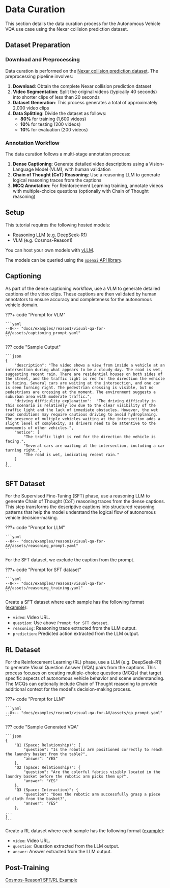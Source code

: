 # Data Curation

This section details the data curation process for the Autonomous Vehicle VQA use case using the Nexar collision prediction dataset.

## Dataset Preparation

### Download and Preprocessing

Data curation is performed on the [Nexar collision prediction dataset](https://huggingface.co/datasets/nexar-ai/nexar_collision_prediction). The preprocessing pipeline involves:

1. **Download**: Obtain the complete Nexar collision prediction dataset
2. **Video Segmentation**: Split the original videos (typically 40 seconds) into shorter clips of less than 20 seconds
3. **Dataset Generation**: This process generates a total of approximately 2,000 video clips
4. **Data Splitting**: Divide the dataset as follows:
   - **80%** for training (1,600 videos)
   - **10%** for testing (200 videos)
   - **10%** for evaluation (200 videos)

### Annotation Workflow

The data curation follows a multi-stage annotation process:

1. **Dense Captioning**: Generate detailed video descriptions using a Vision-Language Model (VLM), with human validation
2. **Chain of Thought (CoT) Reasoning**: Use a reasoning LLM to generate logical reasoning traces from the captions
3. **MCQ Annotation**: For Reinforcement Learning training, annotate videos with multiple-choice questions (optionally with Chain of Thought reasoning)

## Setup

This tutorial requires the following hosted models:

- Reasoning LLM (e.g. DeepSeek-R1)
- VLM (e.g. Cosmos-Reason1)

You can host your own models with [vLLM](https://docs.vllm.ai/en/v0.9.2/getting_started/quickstart.html#openai-compatible-server).

The models can be queried using the [`openai` API library](https://platform.openai.com/docs/guides/structured-outputs).

## Captioning

As part of the dense captioning workflow, use a VLM to generate detailed captions of the video clips. These captions are then validated by human annotators to ensure accuracy and completeness for the autonomous vehicle domain.

???+ code "Prompt for VLM"

    ```yaml
    --8<-- "docs/examples/reason1/visual-qa-for-AV/assets/captioning_prompt.yaml"
    ```

??? code "Sample Output"

    ```json
    {
        "description": "The video shows a view from inside a vehicle at an intersection during what appears to be a cloudy day. The road is wet, suggesting recent rain. There are residential houses on both sides of the street, and the traffic light is red for the direction the vehicle is facing. Several cars are waiting at the intersection, and one car is seen turning right. The pedestrian crossing is visible, but no pedestrians are crossing at the moment. The environment suggests a suburban area with moderate traffic.",
        "driving_difficulity_explanation":  "The driving difficulty in this scenario is relatively low due to the clear visibility of the traffic light and the lack of immediate obstacles. However, the wet road conditions may require cautious driving to avoid hydroplaning. The presence of multiple vehicles waiting at the intersection adds a slight level of complexity, as drivers need to be attentive to the movements of other vehicles.",
        "notice": [
            "The traffic light is red for the direction the vehicle is facing.",
            "Several cars are waiting at the intersection, including a car turning right.",
            "The road is wet, indicating recent rain."
        ]
    }
    ```

## SFT Dataset

For the Supervised Fine-Tuning (SFT) phase, use a reasoning LLM to generate Chain of Thought (CoT) reasoning traces from the dense captions. This step transforms the descriptive captions into structured reasoning patterns that help the model understand the logical flow of autonomous vehicle decision-making.

???+ code "Prompt for LLM"

    ```yaml
    --8<-- "docs/examples/reason1/visual-qa-for-AV/assets/reasoning_prompt.yaml"
    ```

For the SFT dataset, we exclude the caption from the prompt.

???+ code "Prompt for SFT dataset"

    ```yaml
    --8<-- "docs/examples/reason1/visual-qa-for-AV/assets/reasoning_training.yaml"
    ```

Create a SFT dataset where each sample has the following format ([example](https://huggingface.co/datasets/nvidia/Cosmos-Reason1-SFT-Dataset)):

- `video`: Video URL.
- `question`: Use above `Prompt for SFT dataset`.
- `reasoning`: Reasoning trace extracted from the LLM output.
- `prediction`: Predicted action extracted from the LLM output.

## RL Dataset

For the Reinforcement Learning (RL) phase, use a LLM (e.g. DeepSeek-R1) to generate Visual Question Answer (VQA) pairs from the captions. This process focuses on creating multiple-choice questions (MCQs) that target specific aspects of autonomous vehicle behavior and scene understanding. The MCQs can optionally include Chain of Thought reasoning to provide additional context for the model's decision-making process.

???+ code "Prompt for LLM"

    ```yaml
    --8<-- "docs/examples/reason1/visual-qa-for-AV/assets/qa_prompt.yaml"
    ```

??? code "Sample Generated VQA"

    ```json
    {
        "Q1 (Space: Relationship)": {
            "question": "Is the robotic arm positioned correctly to reach the laundry basket from the table?",
            "answer": "YES"
        },
        "Q2 (Space: Relationship)": {
            "question": "Are the colorful fabrics visibly located in the laundry basket before the robotic arm picks them up?",
            "answer": "YES"
        },
        "Q3 (Space: Interaction)": {
            "question": "Does the robotic arm successfully grasp a piece of cloth from the basket?",
            "answer": "YES"
        },
    ...
    }
    ```

Create a RL dataset where each sample has the following format ([example](https://huggingface.co/datasets/nvidia/Cosmos-Reason1-RL-Dataset)):

- `video`: Video URL.
- `question`: Question extracted from the LLM output.
- `answer`: Answer extracted from the LLM output.

## Post-Training

[Cosmos-Reason1 SFT/RL Example](https://github.com/nvidia-cosmos/cosmos-reason1/blob/main/examples/post_training/README.md)
